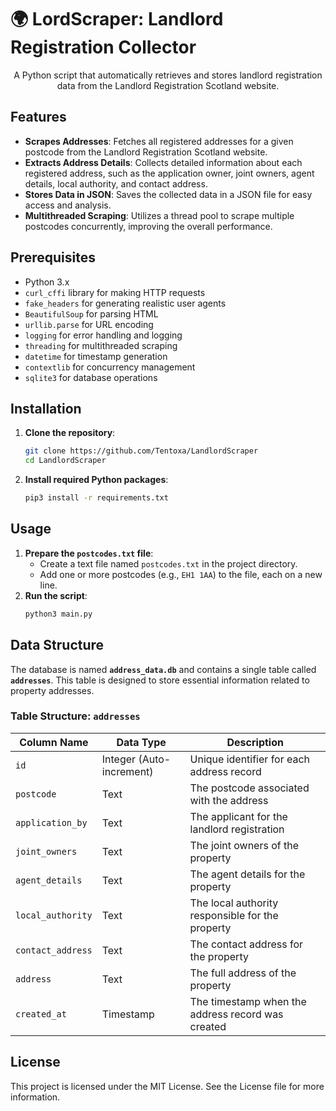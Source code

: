 # 🌍 LordScraper: Landlord Registration Collector

<p align="center">
  A Python script that automatically retrieves and stores landlord registration data from the Landlord Registration Scotland website.
</p>

## Features

- **Scrapes Addresses**: Fetches all registered addresses for a given postcode from the Landlord Registration Scotland website.
- **Extracts Address Details**: Collects detailed information about each registered address, such as the application owner, joint owners, agent details, local authority, and contact address.
- **Stores Data in JSON**: Saves the collected data in a JSON file for easy access and analysis.
- **Multithreaded Scraping**: Utilizes a thread pool to scrape multiple postcodes concurrently, improving the overall performance.

## Prerequisites

- Python 3.x
- `curl_cffi` library for making HTTP requests
- `fake_headers` for generating realistic user agents
- `BeautifulSoup` for parsing HTML
- `urllib.parse` for URL encoding
- `logging` for error handling and logging
- `threading` for multithreaded scraping
- `datetime` for timestamp generation
- `contextlib` for concurrency management
- `sqlite3` for database operations

## Installation

1. **Clone the repository**:
   ```bash
   git clone https://github.com/Tentoxa/LandlordScraper
   cd LandlordScraper
   ```
1. **Install required Python packages**:
   ```bash
   pip3 install -r requirements.txt
   ```

## Usage
1. **Prepare the `postcodes.txt` file**:
   - Create a text file named `postcodes.txt` in the project directory.
   - Add one or more postcodes (e.g., `EH1 1AA`) to the file, each on a new line.
2. **Run the script**:
   ```bash
   python3 main.py
   ```
   
## Data Structure
The database is named **`address_data.db`** and contains a single table called **`addresses`**. This table is designed to store essential information related to property addresses.

### Table Structure: `addresses`

| Column Name        | Data Type              | Description                                         |
|--------------------|------------------------|-----------------------------------------------------|
| `id`               | Integer (Auto-increment) | Unique identifier for each address record          |
| `postcode`         | Text                   | The postcode associated with the address            |
| `application_by`   | Text                   | The applicant for the landlord registration         |
| `joint_owners`     | Text                   | The joint owners of the property                    |
| `agent_details`    | Text                   | The agent details for the property                  |
| `local_authority`  | Text                   | The local authority responsible for the property     |
| `contact_address`   | Text                   | The contact address for the property                |
| `address`          | Text                   | The full address of the property                    |
| `created_at`       | Timestamp              | The timestamp when the address record was created   |


## License
This project is licensed under the MIT License. See the License file for more information.
